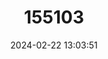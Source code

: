 ---
title: "155103"
category: "Dactyloscopus zelotes"
draft: false
date: 2024-02-22 13:03:51
languages:
  English: ["Imitator Sand-stargazer"]
---